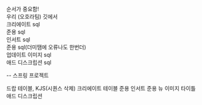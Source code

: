 순서가 중요함!<br>
우리 (오호라팀) 깃에서<br>
크리에이트 sql<br>
준용 sql<br>
인서트 sql<br>
준용 sql(더미땜에 오류나도 한번더)<br>
업데이트 이미지 sql<br>
애드 디스크립션 sql<br>


-- 스프링 프로젝트

드랍 테이블, KJS(시퀀스 삭제)
크리에이트 테이블
준용
인서트
준용
뉴 이미지 타이틀
애드 디스크립션
